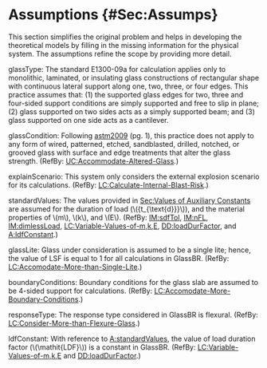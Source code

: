 # Assumptions {#Sec:Assumps}

This section simplifies the original problem and helps in developing the theoretical models by filling in the missing information for the physical system. The assumptions refine the scope by providing more detail.

<div id="assumpGT"></div>

glassType: The standard E1300-09a for calculation applies only to monolithic, laminated, or insulating glass constructions of rectangular shape with continuous lateral support along one, two, three, or four edges. This practice assumes that: (1) the supported glass edges for two, three and four-sided support conditions are simply supported and free to slip in plane; (2) glass supported on two sides acts as a simply supported beam; and (3) glass supported on one side acts as a cantilever.

<div id="assumpGC"></div>

glassCondition: Following [astm2009](./SecReferences.md#astm2009) (pg. 1), this practice does not apply to any form of wired, patterned, etched, sandblasted, drilled, notched, or grooved glass with surface and edge treatments that alter the glass strength. (RefBy: [UC:Accommodate-Altered-Glass](./SecUCs.md#accAlteredGlass).)

<div id="assumpES"></div>

explainScenario: This system only considers the external explosion scenario for its calculations. (RefBy: [LC:Calculate-Internal-Blast-Risk](./SecLCs.md#calcInternalBlastRisk).)

<div id="assumpSV"></div>

standardValues: The values provided in [Sec:Values of Auxiliary Constants](./SecAuxConstants.md#Sec:AuxConstants) are assumed for the duration of load (\\({t\_{\text{d}}}\\)), and the material properties of \\(m\\), \\(k\\), and \\(E\\). (RefBy: [IM:sdfTol](./SecIMs.md#IM:sdfTol), [IM:nFL](./SecIMs.md#IM:nFL), [IM:dimlessLoad](./SecIMs.md#IM:dimlessLoad), [LC:Variable-Values-of-m,k,E](./SecLCs.md#varValsOfmkE), [DD:loadDurFactor](./SecDDs.md#DD:loadDurFactor), and [A:ldfConstant](./SecAssumps.md#assumpLDFC).)

<div id="assumpGL"></div>

glassLite: Glass under consideration is assumed to be a single lite; hence, the value of LSF is equal to 1 for all calculations in GlassBR. (RefBy: [LC:Accomodate-More-than-Single-Lite](./SecLCs.md#accMoreThanSingleLite).)

<div id="assumpBC"></div>

boundaryConditions: Boundary conditions for the glass slab are assumed to be 4-sided support for calculations. (RefBy: [LC:Accomodate-More-Boundary-Conditions](./SecLCs.md#accMoreBoundaryConditions).)

<div id="assumpRT"></div>

responseType: The response type considered in GlassBR is flexural. (RefBy: [LC:Consider-More-than-Flexure-Glass](./SecLCs.md#considerMoreThanFlexGlass).)

<div id="assumpLDFC"></div>

ldfConstant: With reference to [A:standardValues](./SecAssumps.md#assumpSV), the value of load duration factor (\\(\mathit{LDF}\\)) is a constant in GlassBR. (RefBy: [LC:Variable-Values-of-m,k,E](./SecLCs.md#varValsOfmkE) and [DD:loadDurFactor](./SecDDs.md#DD:loadDurFactor).)
